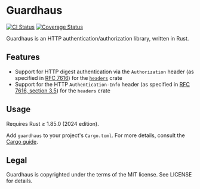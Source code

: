 # Guardhaus

[![CI Status](https://github.com/malept/guardhaus/workflows/CI/badge.svg?branch=main)](https://github.com/malept/guardhaus/actions?query=workflow%3ACI)
[![Coverage Status](https://coveralls.io/repos/malept/guardhaus/badge.svg?branch=main&service=github)](https://coveralls.io/github/malept/guardhaus?branch=main)

Guardhaus is an HTTP authentication/authorization library, written in Rust.

## Features

* Support for HTTP digest authentication via the `Authorization` header (as specified in
  [RFC 7616](https://tools.ietf.org/html/rfc7616)) for the [`headers`](https://docs.rs/headers) crate
* Support for the HTTP `Authentication-Info` header (as specified in
  [RFC 7616, section 3.5](https://tools.ietf.org/html/rfc7616#section-3.5)) for the `headers` crate

## Usage

Requires Rust ≥ 1.85.0 (2024 edition).

Add `guardhaus` to your project's `Cargo.toml`. For more details, consult the
[Cargo guide](http://doc.crates.io/guide.html#adding-dependencies).

## Legal

Guardhaus is copyrighted under the terms of the MIT license. See LICENSE for details.

